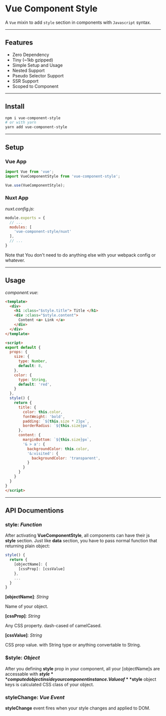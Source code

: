 # Vue Component Style

A `Vue` mixin to add `style` section in components with `Javascript` syntax.

---

## Features

- Zero Dependency
- Tiny (~1kb gzipped)
- Simple Setup and Usage
- Nested Support
- Pseudo Selector Support
- SSR Support
- Scoped to Component

---

## Install

```bash
npm i vue-component-style
# or with yarn
yarn add vue-component-style
```

---

## Setup

### Vue App

```javascript
import Vue from 'vue';
import VueComponentStyle from 'vue-component-style';

Vue.use(VueComponentStyle);
```

### Nuxt App

_nuxt.config.js_:
```javascript
module.exports = {
  // ...
  modules: [
    'vue-component-style/nuxt'
  ],
  // ...
}
```

Note that You don't need to do anything else with your webpack config or whatever.

---

## Usage

_component.vue_:
```html
<template>
  <div>
    <h1 :class="$style.title"> Title </h1>
    <div :class="$style.content">
      Content <a> Link </a>
    </div>
  </div>
</template>

<script>
export default {
  props: {
    size: {
      type: Number,
      default: 8,
    },
    color: {
      type: String,
      default: 'red',
    }
  },
  style() {
    return {
      title: {
        color: this.color,
        fontWeight: 'bold',
        padding: `${this.size * 2}px`,
        borderRadius: `${this.size}px`,
      },
      content: {
        marginBottom: `${this.size}px`,
        '& > a': {
          backgroundColor: this.color,
          '&:visited': {
            backgroundColor: 'transparent',
          }
        }
      }
    }
  }
}
</script>
```

---

## API Documentions

### style: _Function_
After activating **VueComponentStyle**, all components can have their js **style** section. Just like **data** section, you have to pass normal function that returning plain object:

```javascript
style() {
  return {
    [objectName]: {
      [cssProp]: [cssValue]
    },
    ...
  }
}
```
**[objectName]**: _String_

Name of your object.

**[cssProp]**: _String_

Any CSS property. dash-cased of camelCased.

**[cssValue]**: _String_

CSS prop value. with String type or anything convertable to String.

### $style: _Object_
After you defining **style** prop in your component, all your [objectName]s are accessable with **$style** computed object inside your component instance. Value of **$style** object keys is calculated CSS class of your object.

### styleChange: _Vue Event_

**styleChange** event fires when your style changes and applied to DOM.

